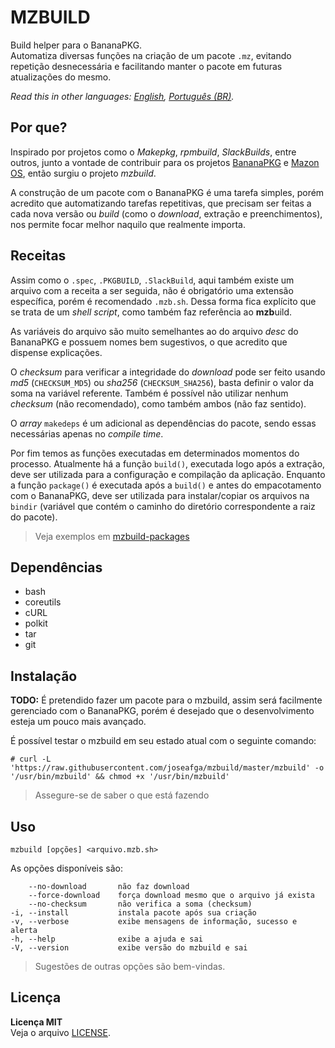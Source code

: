 MZBUILD
==========
Build helper para o BananaPKG.  
Automatiza diversas funções na criação de um pacote `.mz`, evitando repetição desnecessária e facilitando manter o pacote em futuras atualizações do mesmo.

*Read this in other languages: [English](README.md), [Português (BR)](README.pt-BR.md).*

Por que?
----------
Inspirado por projetos como o *Makepkg*, *rpmbuild*, *SlackBuilds*, entre outros, junto a vontade de contribuir para os projetos [BananaPKG](https://bananapkg.github.io/) e [Mazon OS](https://github.com/mazonos/), então surgiu o projeto *mzbuild*.

A construção de um pacote com o BananaPKG é uma tarefa simples, porém acredito que automatizando tarefas repetitivas, que precisam ser feitas a cada nova versão ou *build* (como o *download*, extração e preenchimentos), nos permite focar melhor naquilo que realmente importa.

Receitas
----------
Assim como o `.spec`, `.PKGBUILD`, `.SlackBuild`, aqui também existe um arquivo com a receita a ser seguida, não é obrigatório uma extensão específica, porém é recomendado `.mzb.sh`. Dessa forma fica explícito que se trata de um *shell script*, como também faz referência ao **mzb**uild.

As variáveis do arquivo são muito semelhantes ao do arquivo *desc* do BananaPKG e possuem nomes bem sugestivos, o que acredito que dispense explicações.

O *checksum* para verificar a integridade do *download* pode ser feito usando *md5* (`CHECKSUM_MD5`) ou *sha256* (`CHECKSUM_SHA256`), basta definir o valor da soma na variável referente. Também é possível não utilizar nenhum *checksum* (não recomendado), como também ambos (não faz sentido).

O *array* `makedeps` é um adicional as dependências do pacote, sendo essas necessárias apenas no *compile time*.

Por fim temos as funções executadas em determinados momentos do processo. Atualmente há a função `build()`, executada logo após a extração, deve ser utilizada para a configuração e compilação da aplicação. Enquanto a função `package()` é executada após a `build()` e antes do empacotamento com o BananaPKG, deve ser utilizada para instalar/copiar os arquivos na `bindir` (variável que contém o caminho do diretório correspondente a raiz do pacote).

> Veja exemplos em [mzbuild-packages](https://github.com/joseafga/mzbuild-packages)

Dependências
----------
- bash
- coreutils
- cURL
- polkit
- tar
- git

Instalação
----------
**TODO:** É pretendido fazer um pacote para o mzbuild, assim será facilmente gerenciado com o BananaPKG, porém é desejado que o desenvolvimento esteja um pouco mais avançado.

É possível testar o mzbuild em seu estado atual com o seguinte comando:

    # curl -L 'https://raw.githubusercontent.com/joseafga/mzbuild/master/mzbuild' -o '/usr/bin/mzbuild' && chmod +x '/usr/bin/mzbuild'

> Assegure-se de saber o que está fazendo

Uso
------
    mzbuild [opções] <arquivo.mzb.sh>

As opções disponíveis são:

        --no-download       não faz download
        --force-download    força download mesmo que o arquivo já exista
        --no-checksum       não verifica a soma (checksum)
    -i, --install           instala pacote após sua criação
    -v, --verbose           exibe mensagens de informação, sucesso e alerta
    -h, --help              exibe a ajuda e sai
    -V, --version           exibe versão do mzbuild e sai

> Sugestões de outras opções são bem-vindas.

Licença
------
**Licença MIT**  
Veja o arquivo [LICENSE](LICENSE).
